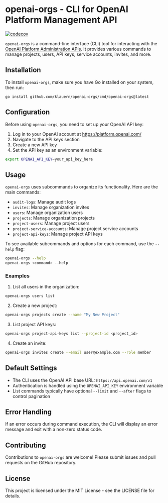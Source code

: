 # openai-orgs - CLI for OpenAI Platform Management API

[![codecov](https://codecov.io/gh/klauern/openai-orgs/graph/badge.svg?token=7ENEG01SSU)](https://codecov.io/gh/klauern/openai-orgs)

`openai-orgs` is a command-line interface (CLI) tool for interacting with the [OpenAI Platform Administration APIs](https://platform.openai.com/docs/api-reference/assistants-streaming). It provides various commands to manage projects, users, API keys, service accounts, invites, and more.

## Installation

To install `openai-orgs`, make sure you have Go installed on your system, then run:

```
go install github.com/klauern/openai-orgs/cmd/openai-orgs@latest
```

## Configuration

Before using `openai-orgs`, you need to set up your OpenAI API key:

1. Log in to your OpenAI account at <https://platform.openai.com/>
2. Navigate to the API keys section
3. Create a new API key
4. Set the API key as an environment variable:

```bash
export OPENAI_API_KEY=your_api_key_here
```

## Usage

`openai-orgs` uses subcommands to organize its functionality. Here are the main commands:

- `audit-logs`: Manage audit logs
- `invites`: Manage organization invites
- `users`: Manage organization users
- `projects`: Manage organization projects
- `project-users`: Manage project users
- `project-service-accounts`: Manage project service accounts
- `project-api-keys`: Manage project API keys

To see available subcommands and options for each command, use the `--help` flag:

```bash
openai-orgs --help
openai-orgs <command> --help
```

### Examples

1. List all users in the organization:

```bash
openai-orgs users list
```

2. Create a new project:

```bash
openai-orgs projects create --name "My New Project"
```

3. List project API keys:

```bash
openai-orgs project-api-keys list --project-id <project_id>
```

4. Create an invite:

```bash
openai-orgs invites create --email user@example.com --role member
```

## Default Settings

- The CLI uses the OpenAI API base URL: `https://api.openai.com/v1`
- Authentication is handled using the `OPENAI_API_KEY` environment variable
- List commands typically have optional `--limit` and `--after` flags to control pagination

## Error Handling

If an error occurs during command execution, the CLI will display an error message and exit with a non-zero status code.

## Contributing

Contributions to `openai-orgs` are welcome! Please submit issues and pull requests on the GitHub repository.

## License

This project is licensed under the MIT License - see the LICENSE file for details.
